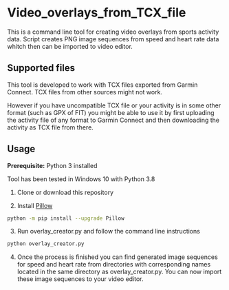 # Video_overlays_from_TCX_file

This is a command line tool for creating video overlays from sports activity data.
Script creates PNG image sequences from speed and heart rate data whitch then can be imported to video editor.

## Supported files

This tool is developed to work with TCX files exported from Garmin Connect.
TCX files from other sources might not work.

However if you have uncompatible TCX file or your activity is in some other format (such as GPX of FIT) you might be
able to use it by first uploading the activity file of any format to Garmin Connect and then downloading the activity
as TCX file from there.

## Usage

**Prerequisite:** Python 3 installed

Tool has been tested in Windows 10 with Python 3.8

1. Clone or download this repository

2. Install [Pillow](https://python-pillow.org/)

```bash
python -m pip install --upgrade Pillow
```

3. Run overlay_creator.py and follow the command line instructions

```bash
python overlay_creator.py
```

4. Once the process is finished you can find generated image sequences for speed and heart rate from directories with
corresponding names located in the same directory as overlay_creator.py. You can now import these image sequences to
your video editor.